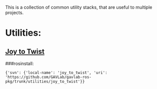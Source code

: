 This is a collection of common utility stacks, that are useful to multiple projects.

# Utilities:

## [Joy to Twist](https://github.com/GAVLab/gavlab-ros-pkg/tree/master/utilities/joy_to_twist)

###rosinstall:

`{'svn': {'local-name': 'joy_to_twist', 'uri': 'https://github.com/GAVLab/gavlab-ros-pkg/trunk/utilities/joy_to_twist'}}`
